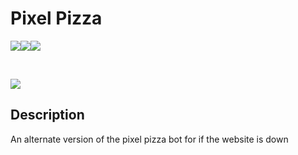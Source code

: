 Pixel Pizza
==============================

![](https://img.shields.io/github/issues/jaronetje/PixelPizza?color=green&style=plastic)![](https://img.shields.io/github/issues-closed/jaronetje/PixelPizza?color=red&style=plastic)![](https://img.shields.io/github/languages/top/jaronetje/PixelPizza?color=yellow&style=plastic)

<br />

![](https://img.shields.io/discord/709698572035162143?label=Discord%20Chat)

Description
------------------------------
An alternate version of the pixel pizza bot for if the website is down
